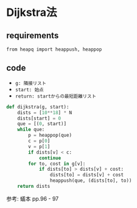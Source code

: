 # Dijkstra法
## requirements
`from heapq import heappush, heappop`
## code
- `g: 隣接リスト`
- `start: 始点`
- `return: startからの最短距離リスト`

```python
def dijkstra(g, start):
    dists = [10**18] * N
    dists[start] = 0
    que = [(0, start)]
    while que:
        p = heappop(que)
        c = p[0]
        v = p[1]
        if dists[v] < c:
            continue
        for to, cost in g[v]:
            if dists[to] > dists[v] + cost:
                dists[to] = dists[v] + cost
                heappush(que, (dists[to], to))
    return dists
```

参考: 蟻本 pp.96 - 97